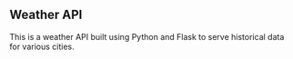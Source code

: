 ## Weather API
This is a weather API built using Python and Flask to serve historical data for various cities.